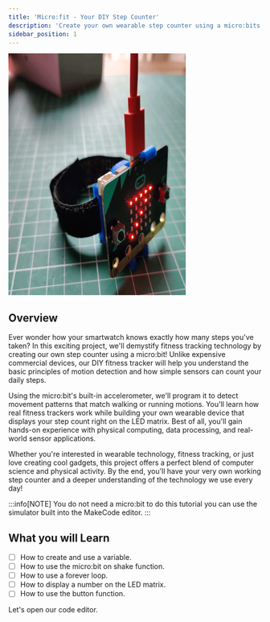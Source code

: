 ```yaml
---
title: 'Micro:fit - Your DIY Step Counter'
description: 'Create your own wearable step counter using a micro:bits accelerometer to track and display your daily steps, just like a FitBit but built and coded by you!'
sidebar_position: 1
---
```


![FitBit clone cover image](./img/counter.png)

## Overview

Ever wonder how your smartwatch knows exactly how many steps you've taken? In this exciting project, we'll demystify fitness tracking technology by creating our own step counter using a micro:bit! Unlike expensive commercial devices, our DIY fitness tracker will help you understand the basic principles of motion detection and how simple sensors can count your daily steps.

Using the micro:bit's built-in accelerometer, we'll program it to detect movement patterns that match walking or running motions. You'll learn how real fitness trackers work while building your own wearable device that displays your step count right on the LED matrix. Best of all, you'll gain hands-on experience with physical computing, data processing, and real-world sensor applications.

Whether you're interested in wearable technology, fitness tracking, or just love creating cool gadgets, this project offers a perfect blend of computer science and physical activity. By the end, you'll have your very own working step counter and a deeper understanding of the technology we use every day!

:::info[NOTE]
You do not need a micro:bit to do this tutorial you can use the simulator built into the MakeCode editor.
:::

## What you will Learn

- [ ] How to create and use a variable.
- [ ] How to use the micro:bit on shake function.
- [ ] How to use a forever loop.
- [ ] How to display a number on the LED matrix.
- [ ] How to use the button function.
  
Let's open our code editor.

